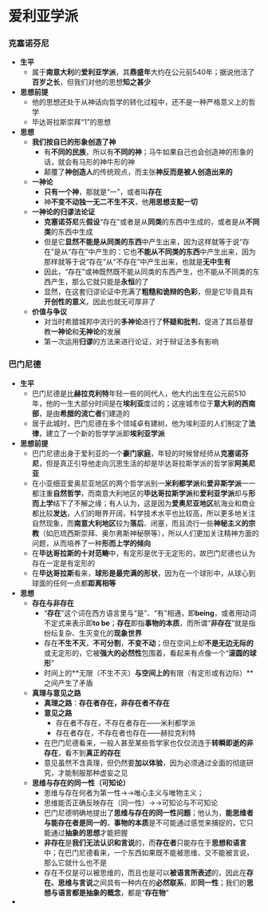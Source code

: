 # 爱利亚学派
### 克塞诺芬尼
* **生平**
  * 属于**南意大利**的**爱利亚学派**，其**鼎盛年**大约在公元前540年；据说他活了**百岁之长**，但我们对他的思想**知之甚少**
* **思想前提**
  * 他的思想还处于从神话向哲学的转化过程中，还不是一种严格意义上的哲学
  * 毕达哥拉斯崇拜“1”的思想
* **思想**
  * **我们按自已的形象创造了神**
    * 有**不同的民族**，所以有**不同的神**；马牛如果自己也会创造神的形象的话，就会有马形的神牛形的神
    * 颠覆了**神创造人**的传统观点，而主张**神反而是被人创造出来的**
  * **一神论**
    * **只有一个神**，那就是“一”，或者叫**存在**
    * 神**不变不动独一无二不生不灭**，他**用思想支配一切**
  * **一神论的归谬法论证**
    * **克塞诺芬尼**先**假设**“存在”或者是从**同类**的东西中生成的，或者是从**不同类**的东西中生成
    * 但是它**显然不能是从同类的东西**中产生出来，因为这样就等于说“存在”是从“存在”中产生的：它也**不能从不同类的东西**中产生出来，因为那样就等于说“存在”从“不存在”中产生出来，也就是**无中生有**
    * 因此，“存在”或神既然既不能从同类的东西产生，也不能从不同类的东西产生，那么它就只能是**永恒**的了
    * 显然，在这套归谬论证中充满了**粗糙和诡辩的色彩**，但是它毕竟具有**开创性的意义**，因此也就无可厚非了
  * **价值与争议**
    * 对当时希腊城邦中流行的**多神论**进行了**怀疑和批判**，促进了其后基督教**一神论**和**无神论**的发展
    * 第一次运用**归谬**的方法来进行论证，对于辩证法多有影响
### 巴门尼德
* **生平**
  * 巴门尼德是比**赫拉克利特**年轻一些的同代人，他大约出生在公元前510年，他的一生大部分时间是在**埃利亚**度过的；这座城市位于**意大利的西南部**，是由**希腊的流亡者**们建造的
  * 居于此城时，巴门尼德在多个领域卓有建树，他为埃利亚的人们制定了**法律**，建立了一个新的哲学学派即**埃利亚学派**
* **思想前提**
  * 巴门尼德出身于爱利亚的一个**豪门家庭**，年轻的时候曾经师从**克塞诺芬尼**，但是真正引导他走向沉思生活的却是毕达哥拉斯学派的哲学家**阿美尼亚**
  * 在小亚细亚爱奥尼亚地区的两个哲学派别一**米利都学派**和**爱非斯学派**一一都注重**自然哲学**，而南意大利地区的**毕达哥拉斯学派**和**爱利亚学派**却与**形而上学**结下了不解之缘；有人认为，这是因为**爱奥尼亚地区**航海业和商业都比较**发达**，人们的眼界开阔，科学技术水平也比较高，所以更多地关注自然现象，而**南意大利地区**较为**落后**、闭塞，而且流行一些**神秘主义的宗教**（如厄琉西斯崇拜、奥尔弗斯神秘祭等），所以人们更加关注精神方面的问题，从而培养了一种**形而上学的倾向**
  * 在**毕达哥拉斯的十对范畴**中，有定形是优于无定形的，故巴门尼德也认为存在一定是有定形的
  * 在**毕达哥拉斯**看来，**球形是最完满的形状**，因为在一个球形中，从球心到球面的任何一点都**距离相等**
* **思想**
  * **存在与非存在**
    * “**存在**”这个词在西方语言里与“是”、“有”相通，即**being**，或者用动词不定式来表示即**to be**；**存在**即指**事物的本质**，而所谓“**非存在**”就是指纷纭复杂、生灭变化的**现象世界**
    * 存在**不生不灭**，**不可分割**，**不变不动**；但在空间上却**不是无边无际的**或无定形的，它被**强大的必然性**包围着，看起来有点像一个“**滚圆的球形**”
    * 时间上的**无限（不生不灭）**与空间上的**有限（有定形或有边际）**之间产生了矛盾
  * **真理与意见之路**
    * **真理之路**：**存在者存在，非存在者不存在**
    * **意见之路**
      * 存在者不存在，不存在者存在——米利都学派
      * 存在者存在，不存在者也存在——赫拉克利特
    * 在巴门尼德看来，一般人甚至某些哲学家也仅仅流连于**转瞬即逝的非存在**，看不到**真正的存在**
    * 意见虽然不含真理，但仍然要**加以体验**，因为必须通过全面的彻底研究，才能制服那种虚妄之见
  * **思维与存在的同一性（可知论）**
    * 思维与存在何者为第一性→→唯心主义与唯物主义；
    * 思维能否正确反映存在（同一性）→→可知论与不可知论
    * 巴门尼德明确地提出了**思维与存在的同一性问题**；他认为，**能思维者与能存在者是同一的**，**事物的本质**是不可能通过感觉来捕捉的，它只能通过**抽象的思想**才能把握
    * **非存在**是**我们无法认识和言说**的，而**存在者**只能存在于**思想和语言**中；在巴门尼德看来，一个东西如果既不能被思维、又不能被言说，那么它就什么也不是
    * 存在不仅是可以被思维的，而且也是可以**被语言所表述**的，因此在**存在、思维与言说**之间具有一种内在的**必然联系**，即**同一性**；我们的**思想与语言都是抽象的概念**，都是“**存在物**”
* 